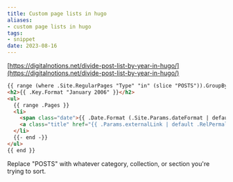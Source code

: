 ```yaml
---
title: Custom page lists in hugo
aliases:
- custom page lists in hugo
tags:
- snippet
date: 2023-08-16
---
```


[https://digitalnotions.net/divide-post-list-by-year-in-hugo/](https://digitalnotions.net/divide-post-list-by-year-in-hugo/)

```HTML
{{ range (where .Site.RegularPages "Type" "in" (slice "POSTS")).GroupByDate "2006-01" }}
<h2>{{ .Key.Format "January 2006" }}</h2>
<ul>
  {{ range .Pages }}
  <li>
    <span class="date">{{ .Date.Format (.Site.Params.dateFormat | default "January 2, 2006" ) }}</span>
    <a class="title" href="{{ .Params.externalLink | default .RelPermalink }}">{{ .Title }}</a>
  </li>
  {{- end -}}
</ul>
{{ end }}
```

Replace "POSTS" with whatever category, collection, or section you're trying to sort. 